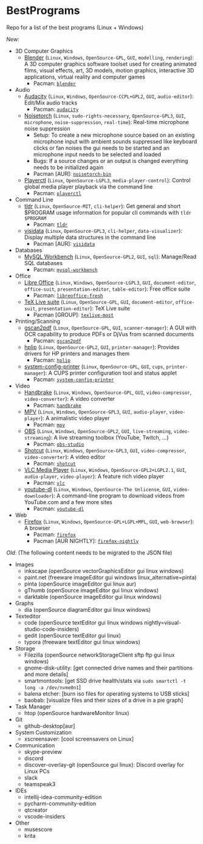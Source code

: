 # BestPrograms

Repo for a list of the best programs (Linux + Windows)

*New:*

[//]: # (Best Programs begin)
- 3D Computer Graphics
  - [Blender](https://github.com/lawl/NoiseTorch) (`Linux`, `Windows`, `OpenSource-GPL`, `GUI`, `modelling`, `rendering`): A 3D computer graphics software toolset used for creating animated films, visual effects, art, 3D models, motion graphics, interactive 3D applications, virtual reality and computer games
    - Pacman: [`blender`](https://www.archlinux.org/packages/?sort=&q=blender)
- Audio
  - [Audacity](https://www.audacityteam.org/) (`Linux`, `Windows`, `OpenSource-CCPL+GPL2`, `GUI`, `audio-editor`): Edit/Mix audio tracks
    - Pacman: [`audacity`](https://www.archlinux.org/packages/?sort=&q=audacity)
  - [Noisetorch](https://github.com/lawl/NoiseTorch) (`Linux`, `sudo-rights-necessary`, `OpenSource-GPL3`, `GUI`, `microphone`, `noise-suppression`, `real-time`): Real-time microphone noise suppression
    - Setup: To create a new microphone source based on an existing microphone input with ambient sounds suppressed like keyboard clicks or fan noises the gui needs to be started and an microphone input needs to be selected and loaded
    - Bugs: If a source changes or an output is changed everything needs to be initialized again
    - Pacman [AUR]: [`noisetorch-bin`](https://aur.archlinux.org/packages/?O=0&K=noisetorch-bin)
  - [Playerctl](https://github.com/altdesktop/playerctl) (`Linux`, `OpenSource-LGPL3`, `media-player-control`): Control global media player playback via the command line
    - Pacman: [`playerctl`](https://www.archlinux.org/packages/?sort=&q=playerctl)
- Command Line
  - [tldr](https://github.com/tldr-pages/tldr-python-client) (`Linux`, `OpenSource-MIT`, `cli-helper`): Get general and short $PROGRAM usage information for popular cli commands with `tldr $PROGRAM`
    - Pacman: [`tldr`](https://www.archlinux.org/packages/?sort=&q=tldr)
  - [visidata](https://www.visidata.org) (`Linux`, `OpenSource-GPL3`, `cli-helper`, `data-visualizer`): Display multiple data structures in the command line
    - Pacman [AUR]: [`visidata`](https://aur.archlinux.org/packages/?O=0&K=visidata)
- Databases
  - [MySQL Workbench](https://www.mysql.com/de/products/workbench/) (`Linux`, `OpenSource-GPL2`, `GUI`, `sql`): Manage/Read SQL databases
    - Pacman: [`mysql-workbench`](https://www.archlinux.org/packages/?sort=&q=mysql-workbench)
- Office
  - [Libre Office](https://www.libreoffice.org/) (`Linux`, `Windows`, `OpenSource-LGPL3`, `GUI`, `document-editor`, `office-suit`, `presentation-editor`, `table-editor`): Free office suite
    - Pacman: [`libreoffice-fresh`](https://www.archlinux.org/packages/?sort=&q=libreoffice-fresh)
  - [TeX Live suite](http://tug.org/texlive/) (`Linux`, `OpenSource-GPL`, `GUI`, `document-editor`, `office-suit`, `presentation-editor`): TeX Live suite
    - Pacman [GROUP]: [`texlive-most`](https://www.archlinux.org/groups/x86_64/texlive-most)
- Printing/Scanning
  - [gscan2pdf](http://gscan2pdf.sourceforge.net/) (`Linux`, `OpenSource-GPL`, `GUI`, `scanner-manager`): A GUI with OCR capability to produce PDFs or DjVus from scanned documents
    - Pacman: [`gscan2pdf`](https://www.archlinux.org/packages/?sort=&q=gscan2pdf)
  - [hplip](https://hplipopensource.com) (`Linux`, `OpenSource-GPL2`, `GUI`, `printer-manager`): Provides drivers for HP printers and manages them
    - Pacman: [`hplip`](https://www.archlinux.org/packages/?sort=&q=hplip)
  - [system-config-printer](https://github.com/OpenPrinting/system-config-printer) (`Linux`, `OpenSource-GPL`, `GUI`, `cups`, `printer-manager`): A CUPS printer configuration tool and status applet
    - Pacman: [`system-config-printer`](https://www.archlinux.org/packages/?sort=&q=system-config-printer)
- Video
  - [Handbrake](https://handbrake.fr) (`Linux`, `Windows`, `OpenSource-GPL`, `GUI`, `video-compressor`, `video-converter`): A video converter
    - Pacman: [`handbrake`](https://www.archlinux.org/packages/?sort=&q=handbrake)
  - [MPV](https://mpv.io/) (`Linux`, `Windows`, `OpenSource-GPL3`, `GUI`, `audio-player`, `video-player`): A animalistic video player
    - Pacman: [`mpv`](https://www.archlinux.org/packages/?sort=&q=mpv)
  - [OBS](https://obsproject.com) (`Linux`, `Windows`, `OpenSource-GPL2`, `GUI`, `live-streaming`, `video-streaming`): A live streaming toolbox (YouTube, Twitch, ...)
    - Pacman: [`obs-studio`](https://www.archlinux.org/packages/?sort=&q=obs-studio)
  - [Shotcut](https://www.shotcut.org) (`Linux`, `Windows`, `OpenSource-GPL3`, `GUI`, `video-compressor`, `video-converter`): A video editor
    - Pacman: [`shotcut`](https://www.archlinux.org/packages/?sort=&q=shotcut)
  - [VLC Media Player](https://mpv.io/) (`Linux`, `Windows`, `OpenSource-GPL2+LGPL2.1`, `GUI`, `audio-player`, `video-player`): A feature rich video player
    - Pacman: [`vlc`](https://www.archlinux.org/packages/?sort=&q=vlc)
  - [youtube-dl](https://ytdl-org.github.io/youtube-dl/) (`Linux`, `Windows`, `OpenSource-The Unlicense`, `GUI`, `video-downloader`): A command-line program to download videos from YouTube.com and a few more sites
    - Pacman: [`youtube-dl`](https://www.archlinux.org/packages/?sort=&q=youtube-dl)
- Web
  - [Firefox](https://www.mozilla.org/de/firefox/new/) (`Linux`, `Windows`, `OpenSource-GPL+LGPL+MPL`, `GUI`, `web-browser`): A browser
    - Pacman: [`firefox`](https://www.archlinux.org/packages/?sort=&q=firefox)
    - Pacman [AUR NIGHTLY]: [`firefox-nightly`](https://aur.archlinux.org/packages/?O=0&K=firefox-nightly)

[//]: # (Best Programs end)

*Old*: (The following content needs to be migrated to the JSON file)

- Images
  - inkscape (openSource vectorGraphicsEditor gui linux windows)
  - paint.net (freeware imageEditor gui windows linux_alternative=pinta)
  - pinta (openSource imageEditor gui linux aur)
  - gThumb (openSource imageEditor gui linux windows)
  - darktable (openSource imageEditor gui linux windows)
- Graphs
  - dia (openSource diagramEditor gui linux windows)
- Texteditor
  - code (openSource textEditor gui linux windows nightly=visual-studio-code-insiders)
  - gedit (openSource textEditor gui linux)
  - typora (freeware textEditor gui linux windows)
- Storage
  - Filezilla (openSource networkStorageClient sftp ftp gui linux windows)
  - gnome-disk-utility: [get connected drive names and their partitions and more details]
  - smartmontools: [get SSD drive health/stats via `sudo smartctl -t long -a /dev/nvme0n1`]
  - balena etcher: [burn iso files for operating systems to USB sticks]
  - baobab: [visualize files and their sizes of a drive in a pie graph]
- Task Manager
  - htop (openSource hardwareMonitor linux)
- Git
  - github-desktop[aur]
- System Customization
  - xscreensaver: [cool screensavers on Linux]
- Communication
  - skype-preview
  - discord
  - discover-overlay-git (openSource gui linux): Discord overlay for Linux PCs
  - slack
  - teamspeak3
- IDEs
  - intellij-idea-community-edition
  - pycharm-community-edition
  - qtcreator
  - vscode-insiders
- Other
  - musescore
  - krita

